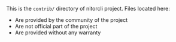 This is the `contrib/` directory of nitorcli project. Files located here:

* Are provided by the community of the project
* Are not official part of the project
* Are provided without any warranty

